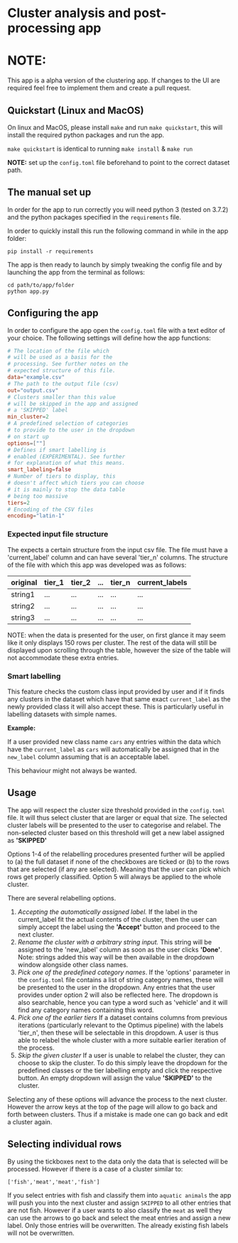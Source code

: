 # Cluster analysis and post-processing app
# NOTE:
This app is a alpha version of the clustering app. If changes to the UI are
required feel free to implement them and create a pull request. 

## Quickstart (Linux and MacOS)
On linux and MacOS, please install `make` and run `make quickstart`, this will
install the required python packages and run the app. 

`make quickstart` is identical to running `make install` & `make run`

**NOTE:** set up the `config.toml` file beforehand to point to the correct dataset path.

## The manual set up
In order for the app to run correctly you will need python 3 (tested on 3.7.2) and
the python packages specified in the `requirements` file.

In order to quickly install this run the following command in while in the app folder:
```
pip install -r requirements
```
The app is then ready to launch by simply tweaking the config file and by launching the app from the terminal as follows:
```
cd path/to/app/folder
python app.py
```
## Configuring the app
In order to configure the app open the ``config.toml`` file with a text editor of
your choice. The following settings will define how the app functions:

```toml
# The location of the file which
# will be used as a basis for the
# processing. See further notes on the
# expected structure of this file.
data="example.csv"
# The path to the output file (csv)
out="output.csv"
# Clusters smaller than this value
# will be skipped in the app and assigned
# a 'SKIPPED' label
min_cluster=2
# A predefined selection of categories
# to provide to the user in the dropdown
# on start up
options=[""]
# Defines if smart labelling is
# enabled (EXPERIMENTAL). See further
# for explanation of what this means.
smart_labeling=false
# Number of tiers to display, this
# doesn't affect which tiers you can choose
# it is mainly to stop the data table
# being too massive 
tiers=2
# Encoding of the CSV files
encoding="latin-1"
```
### Expected input file structure
The expects a certain structure from the input csv file. The file must have a
 'current_label' column and can have several 'tier_n' columns. The structure of
 the file with which this app was developed was as follows:

| original   | tier_1 | tier_2 | ... | tier_n | current_labels |
|------------|--------|--------|-----|--------|----------------|
| string1    | ...    | ...    | ... | ...    | ...            |
| string2    | ...    | ...    | ... | ...    | ...            |
| string3    | ...    | ...    | ... | ...    | ...            |


NOTE: when the data is presented for the user, on first glance it may seem like it only displays 150 rows per cluster. The
rest of the data will still be displayed upon scrolling through the table, however the size of the table will not accommodate
these extra entries.

### Smart labelling
This feature checks the custom class input provided by user and if it finds any clusters in the dataset which have that same exact `current_label` as the newly provided class it will also accept these. This is particularly useful in labelling datasets with simple names.

**Example:**

If a user provided new class name `cars` any entries within the data which have the `current_label` as `cars` will automatically be assigned that in the `new_label` column assuming that is an acceptable label.

This behaviour might not always be wanted.

## Usage
The app will respect the cluster size threshold provided in the `config.toml` file. It will thus select cluster that are larger or equal that size. The selected cluster labels will be presented to the user to categorise and relabel. The non-selected cluster based on this threshold will get a new label assigned as **'SKIPPED'**

Options 1-4 of the relabelling procedures presented further will be applied to (a) the full dataset if none of the checkboxes are ticked or (b) to the rows that are selected (if any are selected). Meaning that the user can pick which rows get properly classified. Option 5 will always be applied to the whole cluster.

There are several relabelling options.
1. *Accepting the automatically assigned label.*
If the label in the current_label fit the actual contents of the cluster, then the user can simply accept the label using the **'Accept'** button and proceed to the next cluster.
2. *Rename the cluster with a arbitrary string input.*
 This string will be assigned to the 'new_label' column as soon as the user clicks **'Done'**. Note: strings added this way will be then available in the dropdown window alongside other class names.
3. *Pick one of the predefined category names*.
If the 'options' parameter in the `config.toml` file contains a list of string category names, these will be presented to the user in the dropdown. Any entries that the user provides under option 2 will also be reflected here. The dropdown is also searchable, hence you can type a word such as 'vehicle' and it will find any category names containing this word.
4. *Pick one of the earlier tiers*
If a dataset contains columns from previous iterations (particularly relevant to the Optimus pipeline) with the labels 'tier_n', then these will be selectable in this dropdown. A user is thus able to relabel the whole cluster with a more suitable earlier iteration of the process.
5. *Skip the given cluster*
If a user is unable to relabel the cluster, they can choose to skip the cluster. To do this simply leave the dropdown for the predefined classes or the tier labelling empty and click the respective button. An empty dropdown will assign the value **'SKIPPED'** to the cluster.

Selecting any of these options will advance the process to the next cluster. However the arrow keys at the top of the page will allow to go back and forth between clusters. Thus if a mistake is made one can go back and edit a cluster again.

## Selecting individual rows

By using the tickboxes next to the data only the data that is selected will be processed. However if there is a case of a cluster similar
to:

```
['fish','meat','meat','fish']
```

If you select entries with fish and classify them into `aquatic animals` the app
 will push you into the next cluster and assign `SKIPPED` to all other entries
 that are not fish. However if a user wants to also classify the
 `meat` as well they can use the arrows to go back and select the meat entries
 and assign a new label. Only those entries will be overwritten. The already
 existing fish labels will not be overwritten.
